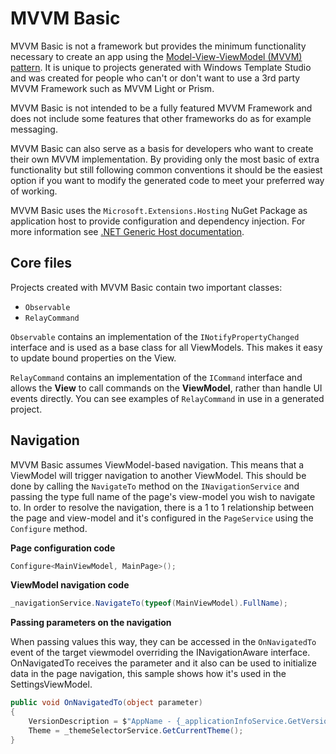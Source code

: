 # MVVM Basic

MVVM Basic is not a framework but provides the minimum functionality necessary to create an app using the [Model-View-ViewModel (MVVM) pattern](https://en.wikipedia.org/wiki/Model%E2%80%93view%E2%80%93viewmodel). It is unique to projects generated with Windows Template Studio and was created for people who can't or don't want to use a 3rd party MVVM Framework such as MVVM Light or Prism.

MVVM Basic is not intended to be a fully featured MVVM Framework and does not include some features that other frameworks do as for example messaging.

MVVM Basic can also serve as a basis for developers who want to create their own MVVM implementation. By providing only the most basic of extra functionality but still following common conventions it should be the easiest option if you want to modify the generated code to meet your preferred way of working.

MVVM Basic uses the `Microsoft.Extensions.Hosting` NuGet Package as application host to provide configuration and dependency injection. For more information see [.NET Generic Host documentation](https://docs.microsoft.com/en-us/aspnet/core/fundamentals/host/generic-host).

## Core files

Projects created with MVVM Basic contain two important classes:

- `Observable`
- `RelayCommand`

`Observable` contains an implementation of the `INotifyPropertyChanged` interface and is used as a base class for all ViewModels. This makes it easy to update bound properties on the View.

`RelayCommand` contains an implementation of the `ICommand` interface and allows the **View** to call commands on the **ViewModel**, rather than handle UI events directly. You can see examples of `RelayCommand` in use in a generated project.

## Navigation

MVVM Basic assumes ViewModel-based navigation. This means that a ViewModel will trigger navigation to another ViewModel. This should be done by calling the `NavigateTo` method on the `INavigationService` and passing the type full name of the page's view-model you wish to navigate to. In order to resolve the navigation, there is a 1 to 1 relationship between the page and view-model and it's configured in the `PageService` using the `Configure` method.

**Page configuration code**

```csharp
Configure<MainViewModel, MainPage>();
```

**ViewModel navigation code**

```csharp
_navigationService.NavigateTo(typeof(MainViewModel).FullName);
```

**Passing parameters on the navigation**

When passing values this way, they can be accessed in the `OnNavigatedTo` event of the target viewmodel overriding the INavigationAware interface. OnNavigatedTo receives the parameter and it also can be used to initialize data in the page navigation, this sample shows how it's used in the SettingsViewModel.

```csharp
public void OnNavigatedTo(object parameter)
{
    VersionDescription = $"AppName - {_applicationInfoService.GetVersion()}";
    Theme = _themeSelectorService.GetCurrentTheme();
}
```